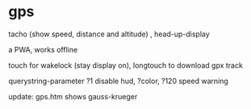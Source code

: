 # gps
tacho (show speed, distance and altitude) , head-up-display

a PWA, works offline

touch for wakelock (stay display on), 
longtouch to download gpx track

querystring-parameter ?1 disable hud, ?color, ?120 speed warning

update: gps.htm shows gauss-krueger
